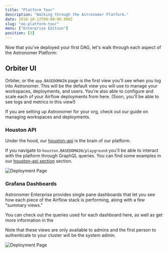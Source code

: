 ```yaml
---
title: "Platform Tour"
description: "Walking through the Astronomer Platform."
date: 2018-10-12T00:00:00.000Z
slug: "ee-platform-tour"
menu: ["Enterprise Edition"]
position: [3]
---
```


Now that you've deployed your first DAG, let's walk through each aspect of the Astronomer Platform:

## Orbiter UI

Orbiter, or the `app.BASEDOMAIN` page is the first view you'll see when you log into Astronomer. This will be the default view you will use to manage your workspaces, deployments, and users. You're also able to configure and scale each of your Airflow deployments from here. (Soon, you'll be able to see logs and metrics in this view!)

If you are setting up Astronomer for your org, check out our guide on managing workspaces and deployments.


### Houston API

Under the hood, our [houston-api](https://github.com/astronomer/houston-api) is the brain of our platform.

If you navigate to `houston.BASEDOMAIN/playground` you'll be able to interact with the platform through GraphQL queries. You can find some examples in our [houston-api section](https://www.astronomer.io/docs/houston-api/) section.


![Deployment Page](https://assets2.astronomer.io/guides/docs/ee/houston_example.png)

### Grafana Dashboards

Astronomer Enterprise provides single pane dashboards that let you see how each piece of the Airflow stack is performing, along with a few "summary views."

You can check out the queries used for each dashboard here, as well as get more information in the

Note that these views are only available to admins and the first person to authenticate to your cluster will be the system admin.


![Deployment Page](https://assets2.astronomer.io/guides/docs/ee/airflow_deployment_overview.png)
